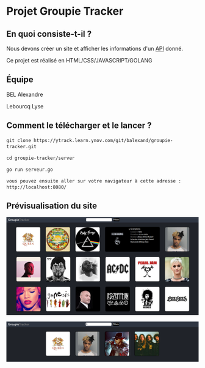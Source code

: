 # Projet Groupie Tracker

## En quoi consiste-t-il ?

Nous devons créer un site et afficher les informations d'un [API](https://groupietrackers.herokuapp.com/api/artists) donné.

Ce projet est réalisé en HTML/CSS/JAVASCRIPT/GOLANG

## Équipe 
BEL Alexandre

Lebourcq Lyse


## Comment le télécharger et le lancer ?

```
git clone https://ytrack.learn.ynov.com/git/balexand/groupie-tracker.git
```
```
cd groupie-tracker/server
```
```
go run serveur.go
```
```
vous pouvez ensuite aller sur votre navigateur à cette adresse : http://localhost:8080/
```

## Prévisualisation du site


![](server/static/css/medias/Screenshot%20from%202023-02-04%2012-43-21.png)

![](server/static/css/medias/Screenshot%20from%202023-02-04%2012-43-51.png)